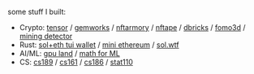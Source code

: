 some stuff I built:

- Crypto: [tensor](https://github.com/tensor-hq) / [gemworks](https://github.com/gemworks/) / [nftarmory](https://github.com/ilmoi/nft-armory) / [nftape](https://github.com/ilmoi/nftape.me) / [dbricks](https://github.com/dbricks-xyz/) / [fomo3d](https://github.com/ilmoi/solana_fomo3d) / [mining detector](https://github.com/ilmoi/mining-pools-aggregator)
- Rust: [sol+eth tui wallet](https://github.com/ilmoi/degen-wallet) / [mini ethereum](https://github.com/ilmoi/rebuild-ethereum-in-rust) / [sol.wtf](https://github.com/ilmoi/sol_wtf) 
- AI/ML: [gpu land](https://www.producthunt.com/posts/gpu-land) / [math for ML](https://github.com/ilmoi/MML-Book)
- CS: [cs189](https://github.com/ilmoi/cs189) / [cs161](https://github.com/ilmoi/stanford_algos) / [cs186](https://github.com/ilmoi/cs186-diagram) / [stat110](https://github.com/ilmoi/stat110)
